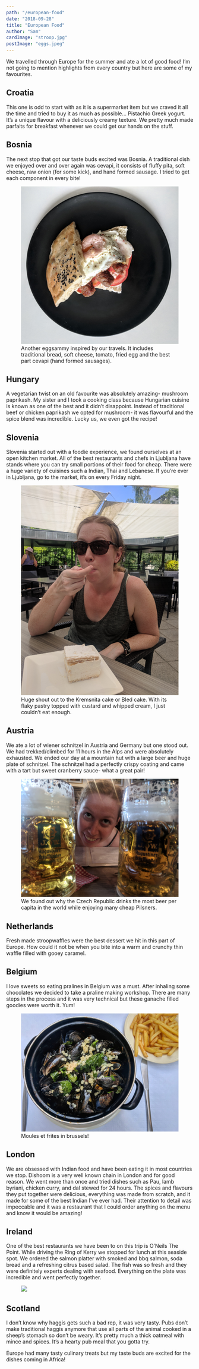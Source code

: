 ```yaml
---
path: "/european-food"
date: "2018-09-28"
title: "European Food"
author: "Sam"
cardImage: "stroop.jpg"
postImage: "eggs.jpeg"
---
```


We travelled through Europe for the summer and ate a lot of good food! I’m not going to mention highlights from every country but here are some of my favourites.

## Croatia

This one is odd to start with as it is a supermarket item but we craved it all the time and tried to buy it as much as possible… Pistachio Greek yogurt. It’s a unique flavour with a deliciously creamy texture. We pretty much made parfaits for breakfast whenever we could get our hands on the stuff.

## Bosnia

The next stop that got our taste buds excited was Bosnia. A traditional dish we enjoyed over and over again was cevapi, it consists of fluffy pita, soft cheese, raw onion (for some kick), and hand formed sausage. I tried to get each component in every bite!

<figure>
  <img src="cevapi.jpg"/>
  <figcaption>
    Another eggsammy inspired by our travels. It includes traditional bread, soft cheese, tomato, fried egg and the best part cevapi (hand formed sausages).
  </figcaption>
</figure>

## Hungary

A vegetarian twist on an old favourite was absolutely amazing- mushroom paprikash. My sister and I took a cooking class because Hungarian cuisine is known as one of the best and it didn’t disappoint. Instead of traditional beef or chicken paprikash we opted for mushroom- it was flavourful and the spice blend was incredible. Lucky us, we even got the recipe!

## Slovenia

Slovenia started out with a foodie experience, we found ourselves at an open kitchen market. All of the best restaurants and chefs in Ljubljana have stands where you can try small portions of their food for cheap. There were a huge variety of cuisines such a Indian, Thai and Lebanese. If you’re ever in Ljubljana, go to the market, it’s on every Friday night.

<figure>
  <img src="bledcake.jpg"/>
  <figcaption>
    Huge shout out to the Kremsnita cake or Bled cake. With its flaky pastry topped with custard and whipped cream, I just couldn’t eat enough.
  </figcaption>
</figure>

## Austria

We ate a lot of wiener schnitzel in Austria and Germany but one stood out. We had trekked/climbed for 11 hours in the Alps and were absolutely exhausted. We ended our day at a mountain hut with a large beer and huge plate of schnitzel. The schnitzel had a perfectly crispy coating and came with a tart but sweet cranberry sauce- what a great pair!

<figure>
  <img src="beers.jpg"/>
  <figcaption>
    We found out why the Czech Republic drinks the most beer per capita in the world while enjoying many cheap Pilsners.
  </figcaption>
</figure>

## Netherlands

Fresh made stroopwaffles were the best dessert we hit in this part of Europe. How could it not be when you bite into a warm and crunchy thin waffle filled with gooey caramel.

## Belgium

I love sweets so eating pralines in Belgium was a must. After inhaling some chocolates we decided to take a praline making workshop. There are many steps in the process and it was very technical but these ganache filled goodies were worth it. Yum!

<figure>
  <img src="mussels.jpg"/>
  <figcaption>
    Moules et frites in brussels!
  </figcaption>
</figure>

## London

We are obsessed with Indian food and have been eating it in most countries we stop. Dishoom is a very well known chain in London and for good reason. We went more than once and tried dishes such as Pau, lamb byriani, chicken curry, and dal stewed for 24 hours. The spices and flavours they put together were delicious, everything was made from scratch, and it made for some of the best Indian I've ever had. Their attention to detail was impeccable and it was a restaurant that I could order anything on the menu and know it would be amazing!

## Ireland

One of the best restaurants we have been to on this trip is O’Neils The Point. While driving the Ring of Kerry we stopped for lunch at this seaside spot. We ordered the salmon platter with smoked and bbq salmon, soda bread and a refreshing citrus based salad. The fish was so fresh and they were definitely experts dealing with seafood. Everything on the plate was incredible and went perfectly together.

<figure>
  <img src="oneills.jpg"/>
</figure>

## Scotland

I don’t know why haggis gets such a bad rep, it was very tasty. Pubs don’t make traditional haggis anymore that use all parts of the animal cooked in a sheep’s stomach so don’t be weary. It’s pretty much a thick oatmeal with mince and spices. It’s a hearty pub meal that you gotta try.

Europe had many tasty culinary treats but my taste buds are excited for the dishes coming in Africa!
